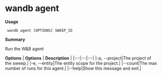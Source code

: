 # wandb agent

**Usage**

` wandb agent [OPTIONS] SWEEP_ID`

**Summary**

Run the W&B agent


**Options**
| **Options** | **Description** |
|:--|:--|:--|
|-p, --project|The project of the sweep.|
|-e, --entity|The entity scope for the project.|
|--count|The max number of runs for this agent.|
|--help|Show this message and exit.|


